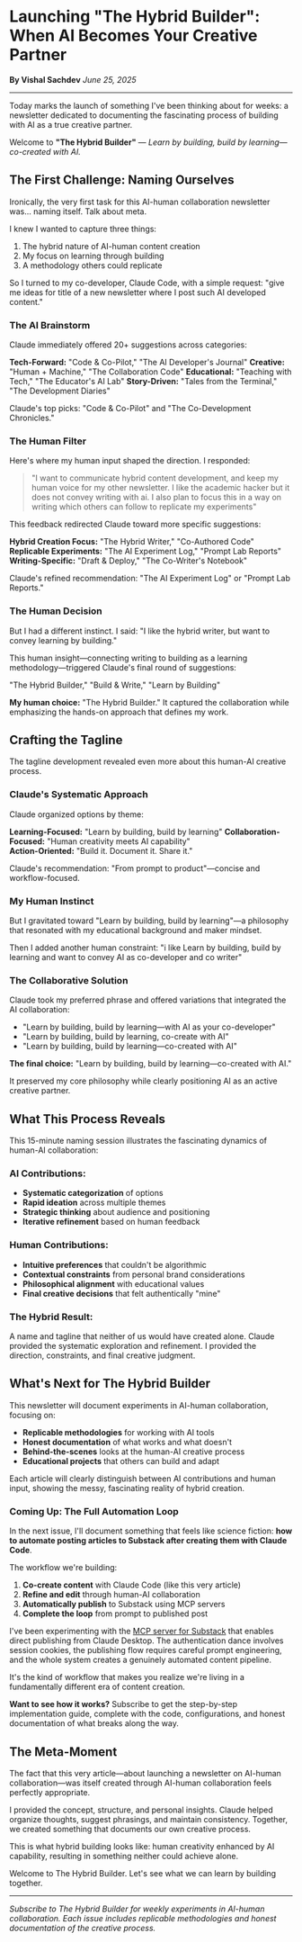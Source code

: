 # Launching "The Hybrid Builder": When AI Becomes Your Creative Partner

**By Vishal Sachdev**
*June 25, 2025*

---

Today marks the launch of something I've been thinking about for weeks: a newsletter dedicated to documenting the fascinating process of building with AI as a true creative partner.

Welcome to **"The Hybrid Builder"** — *Learn by building, build by learning—co-created with AI.*

## The First Challenge: Naming Ourselves

Ironically, the very first task for this AI-human collaboration newsletter was... naming itself. Talk about meta.

I knew I wanted to capture three things:
1. The hybrid nature of AI-human content creation
2. My focus on learning through building
3. A methodology others could replicate

So I turned to my co-developer, Claude Code, with a simple request: "give me ideas for title of a new newsletter where I post such AI developed content."

### The AI Brainstorm

Claude immediately offered 20+ suggestions across categories:

**Tech-Forward:** "Code & Co-Pilot," "The AI Developer's Journal"
**Creative:** "Human + Machine," "The Collaboration Code" 
**Educational:** "Teaching with Tech," "The Educator's AI Lab"
**Story-Driven:** "Tales from the Terminal," "The Development Diaries"

Claude's top picks: "Code & Co-Pilot" and "The Co-Development Chronicles."

### The Human Filter

Here's where my human input shaped the direction. I responded:

> "I want to communicate hybrid content development, and keep my human voice for my other newsletter. I like the academic hacker but it does not convey writing with ai. I also plan to focus this in a way on writing which others can follow to replicate my experiments"

This feedback redirected Claude toward more specific suggestions:

**Hybrid Creation Focus:** "The Hybrid Writer," "Co-Authored Code"
**Replicable Experiments:** "The AI Experiment Log," "Prompt Lab Reports"
**Writing-Specific:** "Draft & Deploy," "The Co-Writer's Notebook"

Claude's refined recommendation: "The AI Experiment Log" or "Prompt Lab Reports."

### The Human Decision

But I had a different instinct. I said: "I like the hybrid writer, but want to convey learning by building."

This human insight—connecting writing to building as a learning methodology—triggered Claude's final round of suggestions:

"The Hybrid Builder," "Build & Write," "Learn by Building"

**My human choice:** "The Hybrid Builder." It captured the collaboration while emphasizing the hands-on approach that defines my work.

## Crafting the Tagline

The tagline development revealed even more about this human-AI creative process.

### Claude's Systematic Approach

Claude organized options by theme:

**Learning-Focused:** "Learn by building, build by learning"
**Collaboration-Focused:** "Human creativity meets AI capability"  
**Action-Oriented:** "Build it. Document it. Share it."

Claude's recommendation: "From prompt to product"—concise and workflow-focused.

### My Human Instinct

But I gravitated toward "Learn by building, build by learning"—a philosophy that resonated with my educational background and maker mindset.

Then I added another human constraint: "i like Learn by building, build by learning and want to convey AI as co-developer and co writer"

### The Collaborative Solution

Claude took my preferred phrase and offered variations that integrated the AI collaboration:

- "Learn by building, build by learning—with AI as your co-developer"
- "Learn by building, build by learning, co-create with AI"  
- "Learn by building, build by learning—co-created with AI"

**The final choice:** "Learn by building, build by learning—co-created with AI."

It preserved my core philosophy while clearly positioning AI as an active creative partner.

## What This Process Reveals

This 15-minute naming session illustrates the fascinating dynamics of human-AI collaboration:

### AI Contributions:
- **Systematic categorization** of options
- **Rapid ideation** across multiple themes
- **Strategic thinking** about audience and positioning
- **Iterative refinement** based on human feedback

### Human Contributions:
- **Intuitive preferences** that couldn't be algorithmic
- **Contextual constraints** from personal brand considerations
- **Philosophical alignment** with educational values
- **Final creative decisions** that felt authentically "mine"

### The Hybrid Result:
A name and tagline that neither of us would have created alone. Claude provided the systematic exploration and refinement. I provided the direction, constraints, and final creative judgment.

## What's Next for The Hybrid Builder

This newsletter will document experiments in AI-human collaboration, focusing on:

- **Replicable methodologies** for working with AI tools
- **Honest documentation** of what works and what doesn't
- **Behind-the-scenes** looks at the human-AI creative process
- **Educational projects** that others can build and adapt

Each article will clearly distinguish between AI contributions and human input, showing the messy, fascinating reality of hybrid creation.

### Coming Up: The Full Automation Loop

In the next issue, I'll document something that feels like science fiction: **how to automate posting articles to Substack after creating them with Claude Code**.

The workflow we're building:
1. **Co-create content** with Claude Code (like this very article)
2. **Refine and edit** through human-AI collaboration  
3. **Automatically publish** to Substack using MCP servers
4. **Complete the loop** from prompt to published post

I've been experimenting with the [MCP server for Substack](https://implementing.substack.com/p/mcp-server-for-substack) that enables direct publishing from Claude Desktop. The authentication dance involves session cookies, the publishing flow requires careful prompt engineering, and the whole system creates a genuinely automated content pipeline.

It's the kind of workflow that makes you realize we're living in a fundamentally different era of content creation.

**Want to see how it works?** Subscribe to get the step-by-step implementation guide, complete with the code, configurations, and honest documentation of what breaks along the way.

## The Meta-Moment

The fact that this very article—about launching a newsletter on AI-human collaboration—was itself created through AI-human collaboration feels perfectly appropriate.

I provided the concept, structure, and personal insights. Claude helped organize thoughts, suggest phrasings, and maintain consistency. Together, we created something that documents our own creative process.

This is what hybrid building looks like: human creativity enhanced by AI capability, resulting in something neither could achieve alone.

Welcome to The Hybrid Builder. Let's see what we can learn by building together.

---

*Subscribe to The Hybrid Builder for weekly experiments in AI-human collaboration. Each issue includes replicable methodologies and honest documentation of the creative process.*